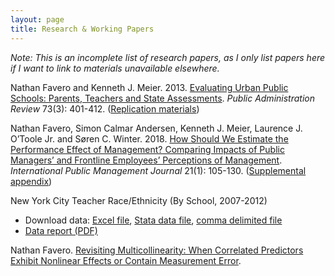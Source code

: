 ```yaml
---
layout: page
title: Research & Working Papers
---
```

*Note: This is an incomplete list of research papers, as I only list papers here if I want to link to materials unavailable elsewhere.*

Nathan Favero and Kenneth J. Meier. 2013. [Evaluating Urban Public Schools: Parents, Teachers and State Assessments](https://doi.org/10.1111/puar.12022). *Public Administration Review* 73(3): 401-412. ([Replication materials](Favero_Meier_2013_PAR_Replication.zip))

Nathan Favero, Simon Calmar Andersen, Kenneth J. Meier, Laurence J. O’Toole Jr. and Søren C. Winter. 2018. [How Should We Estimate the Performance Effect of Management? Comparing Impacts of Public Managers’ and Frontline Employees’ Perceptions of Management](https://doi.org/10.1080/10967494.2016.1236763). *International Public Management Journal* 21(1): 105-130. ([Supplemental appendix](Is-the-performance-effect-of-management-underestimated_supplemental-appendix.pdf))

New York City Teacher Race/Ethnicity (By School, 2007-2012)
- Download data: [Excel file](NYC_Teacher_Race.xls), [Stata data file](NYC_Teacher_Race.zip), [comma delimited file](NYC_Teacher_Race.csv)
- [Data report (PDF)](NYC_Teacher_Representation.pdf)

Nathan Favero. [Revisiting Multicollinearity: When Correlated Predictors Exhibit Nonlinear Effects or Contain Measurement Error](Revisiting-Multicollinearity-Favero-APPAM-2016.pdf).
